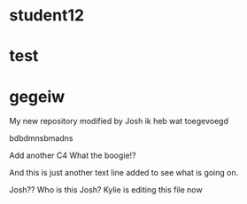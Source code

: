 # student12
# test
# gegeiw
My new repository modified by Josh
ik heb wat toegevoegd

bdbdmnsbmadns

Add another C4
What the boogie!?


And this is just another text line added to see what is going on.

Josh?? Who is this Josh? Kylie is editing this file now
